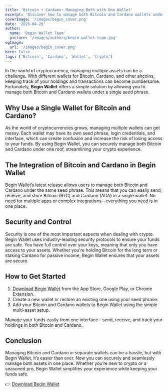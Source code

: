 ```yaml
---
title: 'Bitcoin + Cardano: Managing Both with One Wallet'
excerpt: 'Discover how to manage both Bitcoin and Cardano wallets under a single seed phrase with Begin Wallet.'
coverImage: '/images/begin_cover.png'
date: '2025-04-29'
author:
  name: 'Begin Wallet Team'
  picture: '/images/authors/begin-wallet-team.jpg'
ogImage:
  url: '/images/begin_cover.png'
hero: false
tags: ['Bitcoin', 'Cardano', 'Wallet', 'Crypto']
---
```


In the world of cryptocurrency, managing multiple assets can be a challenge. With different wallets for Bitcoin, Cardano, and other altcoins, keeping track of your holdings and transactions can become cumbersome. Fortunately, **Begin Wallet** offers a simple solution by allowing you to manage both Bitcoin and Cardano wallets under a single seed phrase.

## Why Use a Single Wallet for Bitcoin and Cardano?

As the world of cryptocurrencies grows, managing multiple wallets can get messy. Each wallet may have its own seed phrase, login credentials, and interface, which can create confusion and increase the risk of losing access to your funds. By using Begin Wallet, you can securely manage both Bitcoin and Cardano under one roof, streamlining your crypto experience.

## The Integration of Bitcoin and Cardano in Begin Wallet

Begin Wallet’s latest release allows users to manage both Bitcoin and Cardano under the same seed phrase. This means that you can easily send, receive, and store Bitcoin (BTC) and Cardano (ADA) in a single wallet. No need for multiple apps or complex integrations—everything you need is in one place.

## Security and Control

Security is one of the most important aspects when dealing with crypto. Begin Wallet uses industry-leading security protocols to ensure your funds are safe. You have full control over your keys, meaning that only you have access to your assets. Whether you're holding Bitcoin for the long term or staking Cardano for passive income, Begin Wallet ensures that your assets are secure.

## How to Get Started

1. [Download Begin Wallet](https://begin.is/#download) from the App Store, Google Play, or Chrome Extension.
2. Create a new wallet or restore an existing one using your seed phrase.
3. Add your Bitcoin and Cardano wallets to Begin Wallet using the simple multi-asset setup.

Manage your funds easily from one interface—send, receive, and track your holdings in both Bitcoin and Cardano.

## Conclusion

Managing Bitcoin and Cardano in separate wallets can be a hassle, but with Begin Wallet, it’s easier than ever. Now you can securely and seamlessly manage both assets in one place. Whether you’re new to crypto or a seasoned pro, Begin Wallet simplifies your experience while keeping your funds safe.

👉 [Download Begin Wallet](https://begin.is/#download)
